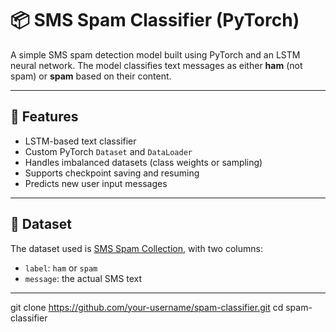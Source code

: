 # 📦 SMS Spam Classifier (PyTorch)

A simple SMS spam detection model built using PyTorch and an LSTM neural network. The model classifies text messages as either **ham** (not spam) or **spam** based on their content.

---

## 🧠 Features

- LSTM-based text classifier
- Custom PyTorch `Dataset` and `DataLoader`
- Handles imbalanced datasets (class weights or sampling)
- Supports checkpoint saving and resuming
- Predicts new user input messages

---

## 📁 Dataset

The dataset used is [SMS Spam Collection](https://raw.githubusercontent.com/justmarkham/pycon-2016-tutorial/master/data/sms.tsv), with two columns:

- `label`: `ham` or `spam`
- `message`: the actual SMS text

---

git clone https://github.com/your-username/spam-classifier.git
cd spam-classifier
